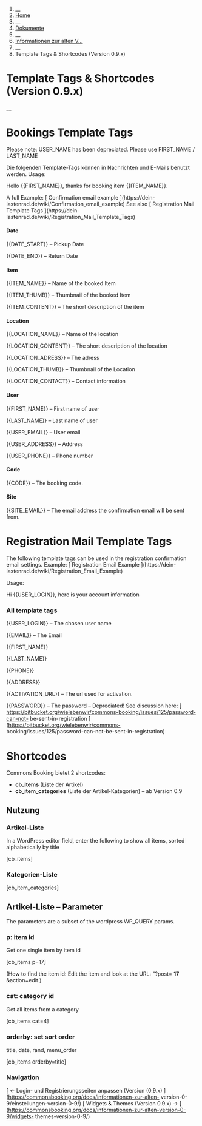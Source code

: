   1. __
  2. [ Home  ](https://commonsbooking.org/)
  3. __
  4. [ Dokumente  ](https://commonsbooking.org/dokumentation/)
  5. __
  6. [ Informationen zur alten V...  ](https://commonsbooking.org/docs/informationen-zur-alten-version-0-9/)
  7. __
  8. Template Tags & Shortcodes (Version 0.9.x) 

#  Template Tags & Shortcodes (Version 0.9.x)

__

#  Bookings Template Tags

Please note: USER_NAME has been depreciated. Please use FIRST_NAME / LAST_NAME

Die folgenden Template-Tags können in Nachrichten und E-Mails benutzt werden.
Usage:

Hello {{FIRST_NAME}}, thanks for booking item {{ITEM_NAME}}.

A full Example: [ Confirmation email example ](https://dein-
lastenrad.de/wiki/Confirmation_email_example) See also [ Registration Mail
Template Tags ](https://dein-
lastenrad.de/wiki/Registration_Mail_Template_Tags)

####  **Date**

{{DATE_START}} – Pickup Date

{{DATE_END}} – Return Date

####  **Item**

{{ITEM_NAME}} – Name of the booked Item

{{ITEM_THUMB}} – Thumbnail of the booked Item

{{ITEM_CONTENT}} – The short description of the item

####  **Location**

{{LOCATION_NAME}} – Name of the location

{{LOCATION_CONTENT}} – The short description of the location

{{LOCATION_ADRESS}} – The adress

{{LOCATION_THUMB}} – Thumbnail of the Location

{{LOCATION_CONTACT}} – Contact information

####  **User**

{{FIRST_NAME}} – First name of user

{{LAST_NAME}} – Last name of user

{{USER_EMAIL}} – User email

{{USER_ADDRESS}} – Address

{{USER_PHONE}} – Phone number

####  **Code**

{{CODE}} – The booking code.

####  **Site**

{{SITE_EMAIL}} – The email address the confirmation email will be sent from.

#  **Registration Mail Template Tags**

The following template tags can be used in the registration confirmation email
settings. Example: [ Registration Email Example ](https://dein-
lastenrad.de/wiki/Registration_Email_Example)

Usage:

Hi {{USER_LOGIN}}, here is your account information

###  **All template tags**

{{USER_LOGIN}} – The chosen user name

{{EMAIL}} – The Email

{{FIRST_NAME}}

{{LAST_NAME}}

{{PHONE}}

{{ADDRESS}}

{{ACTIVATION_URL}} – The url used for activation.

{{PASSWORD}} – The password – Depreciated! See discussion here: [
https://bitbucket.org/wielebenwir/commons-booking/issues/125/password-can-not-
be-sent-in-registration ](https://bitbucket.org/wielebenwir/commons-
booking/issues/125/password-can-not-be-sent-in-registration)

#  **Shortcodes**

Commons Booking bietet 2 shortcodes:

  * **cb_items** (Liste der Artikel) 
  * **cb_item_categories** (Liste der Artikel-Kategorien) – ab Version 0.9 

##  **Nutzung**

###  **Artikel-Liste**

In a WordPress editor field, enter the following to show all items, sorted
alphabetically by title

[cb_items]

###  **Kategorien-Liste**

[cb_item_categories]

##  **Artikel-Liste – Parameter**

The parameters are a subset of the wordpress WP_QUERY params.

###  **p: item id**

Get one single item by item id

[cb_items p=17]

(How to find the item id: Edit the item and look at the URL: "?post= **17**
&action=edit )

###  **cat: category id**

Get all items from a category

[cb_items cat=4]

###  **orderby: set sort order**

title, date, rand, menu_order

[cb_items orderby=title]

###  Navigation

[ ← Login- und Registrierungsseiten anpassen (Version (0.9.x)
](https://commonsbooking.org/docs/informationen-zur-alten-
version-0-9/einstellungen-version-0-9/) [ Widgets & Themes (Version 0.9.x) →
](https://commonsbooking.org/docs/informationen-zur-alten-version-0-9/widgets-
themes-version-0-9/)

